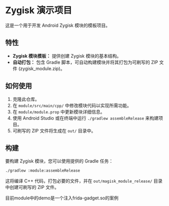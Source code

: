 # Zygisk 演示项目

这是一个用于开发 Android Zygisk 模块的模板项目。

## 特性

*   **Zygisk 模块模板：** 提供创建 Zygisk 模块的基本结构。
*   **自动打包：** 包含 Gradle 脚本，可自动构建模块并将其打包为可刷写的 ZIP 文件 (zygisk_module.zip)。

## 如何使用

1.  克隆此仓库。
2.  在 `module/src/main/cpp/` 中修改模块代码以实现所需功能。
3.  在 `module/module.prop` 中更新模块详细信息。
4.  使用 Android Studio 或在终端中运行 `./gradlew assembleRelease` 来构建项目。
5.  可刷写的 ZIP 文件将生成在 `out/` 目录中。

## 构建

要构建 Zygisk 模块，您可以使用提供的 Gradle 任务：

```bash
./gradlew :module:assembleRelease
```

这将编译 C++ 代码，打包必要的文件，并在 `out/magisk_module_release/` 目录中创建可刷写的 ZIP 文件。



目前module中的demo是一个注入frida-gadget.so的案例
